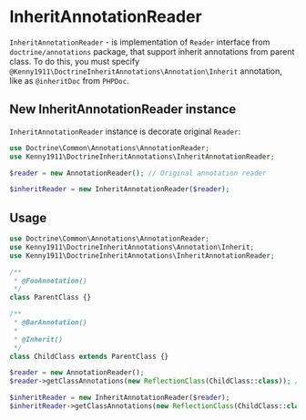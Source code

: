 # InheritAnnotationReader

`InheritAnnotationReader` - is implementation of `Reader` interface from `doctrine/annotations` package, that support
inherit annotations from parent class. To do this, you must specify
`@Kenny1911\DoctrineInheritAnnotations\Annotation\Inherit` annotation, like as `@inheritDoc` from `PHPDoc`.

## New InheritAnnotationReader instance

`InheritAnnotationReader` instance is decorate original `Reader`:

```php
use Doctrine\Common\Annotations\AnnotationReader;
use Kenny1911\DoctrineInheritAnnotations\InheritAnnotationReader;

$reader = new AnnotationReader(); // Original annotation reader

$inheritReader = new InheritAnnotationReader($reader);
```

## Usage

```php
use Doctrine\Common\Annotations\AnnotationReader;
use Kenny1911\DoctrineInheritAnnotations\Annotation\Inherit;
use Kenny1911\DoctrineInheritAnnotations\InheritAnnotationReader;

/**
 * @FooAnnotation()
 */
class ParentClass {}

/**
 * @BarAnnotation()
 * 
 * @Inherit()
 */
class ChildClass extends ParentClass {}

$reader = new AnnotationReader();
$reader->getClassAnnotations(new ReflectionClass(ChildClass::class)); // return [@BarAnnotation(), @Inherit()]

$inheritReader = new InheritAnnotationReader($reader);
$inheritReader->getClassAnnotations(new ReflectionClass(ChildClass::class)); // return [@BarAnnotation(), @Inherit(), @FooAnnotation()]
```
